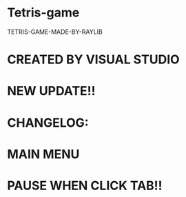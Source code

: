 # Tetris-game
TETRIS-GAME-MADE-BY-RAYLIB
# CREATED BY VISUAL STUDIO
# NEW UPDATE!! 
# CHANGELOG:
# MAIN MENU 
# PAUSE WHEN CLICK TAB!!
